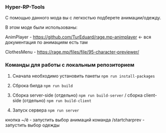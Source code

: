 ### Hyper-RP-Tools

С помощью данного мода вы с легкостью подберете анимации/одежду.

В этом моде были использованы:

AnimPlayer - https://github.com/TurEduard/rage.mp-animplayer <- вся документация по анимациям есть там


ClothesMenu - https://rage.mp/files/file/95-character-previewer/

### Команды для работы с локальным репозиторием

1. Сначала необходимо установить пакеты `npm run install-packages` 

2. Сброка билда `npm run build`

3. Сборка server-side (отдельно) `npm run build-server` / сборка client-side (отдельно) `npm run build-client`

4. Запуск сервера `npm run server`


кнопка ~/ё - запустить выбор анимаций
команда /startcharprev - запустить выбор одежды
